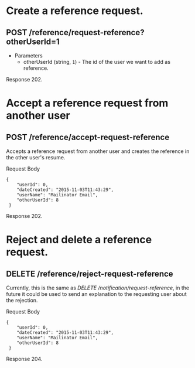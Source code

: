 # Create a reference request.
## POST /reference/request-reference?otherUserId=1
+ Parameters
  + otherUserId (string, `1`) - The id of the user we want to add as reference.
  
Response 202.

# Accept a reference request from another user
## POST /reference/accept-request-reference
Accepts a reference request from another user and creates the reference in the other user's resume.

Request Body

```
{
    "userId": 0,
    "dateCreated": "2015-11-03T11:43:29",
    "userName": "Mailinator Email",
    "otherUserId": 8
 }
```

Response 202.

# Reject and delete a reference request.
## DELETE /reference/reject-request-reference

Currently, this is the same as *DELETE /notification/request-reference*, in the future it could be used to send an explanation to the requesting user about the rejection. 

Request Body

```
{
    "userId": 0,
    "dateCreated": "2015-11-03T11:43:29",
    "userName": "Mailinator Email",
    "otherUserId": 8
 }
```

Response 204.